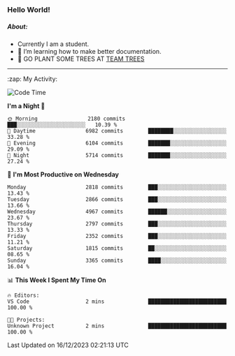 ### Hello World!

##### About:
- Currently I am a student.
- 🌱 I’m learning how to make better documentation.
- 🌱 GO PLANT SOME TREES AT [TEAM TREES](https://teamtrees.org/)

---
  <summary>:zap: My Activity:</summary>
  
<!--START_SECTION:waka-->
![Code Time](http://img.shields.io/badge/Code%20Time-1%2C267%20hrs%2050%20mins-blue)

**I'm a Night 🦉** 

```text
🌞 Morning                2180 commits        ███░░░░░░░░░░░░░░░░░░░░░░   10.39 % 
🌆 Daytime                6982 commits        ████████░░░░░░░░░░░░░░░░░   33.28 % 
🌃 Evening                6104 commits        ███████░░░░░░░░░░░░░░░░░░   29.09 % 
🌙 Night                  5714 commits        ███████░░░░░░░░░░░░░░░░░░   27.24 % 
```
📅 **I'm Most Productive on Wednesday** 

```text
Monday                   2818 commits        ███░░░░░░░░░░░░░░░░░░░░░░   13.43 % 
Tuesday                  2866 commits        ███░░░░░░░░░░░░░░░░░░░░░░   13.66 % 
Wednesday                4967 commits        ██████░░░░░░░░░░░░░░░░░░░   23.67 % 
Thursday                 2797 commits        ███░░░░░░░░░░░░░░░░░░░░░░   13.33 % 
Friday                   2352 commits        ███░░░░░░░░░░░░░░░░░░░░░░   11.21 % 
Saturday                 1815 commits        ██░░░░░░░░░░░░░░░░░░░░░░░   08.65 % 
Sunday                   3365 commits        ████░░░░░░░░░░░░░░░░░░░░░   16.04 % 
```


📊 **This Week I Spent My Time On** 

```text
🔥 Editors: 
VS Code                  2 mins              █████████████████████████   100.00 % 

🐱‍💻 Projects: 
Unknown Project          2 mins              █████████████████████████   100.00 % 
```


 Last Updated on 16/12/2023 02:21:13 UTC
<!--END_SECTION:waka-->
